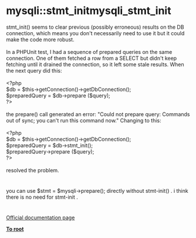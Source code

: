 # mysqli::stmt_initmysqli_stmt_init




<div class="phpcode"><span class="html">
stmt_init() seems to clear previous (possibly erroneous) results on the DB connection, which means you don&apos;t necessarily need to use it but it could make the code more robust.<br><br>In a PHPUnit test, I had a sequence of prepared queries on the same connection. One of them fetched a row from a SELECT but didn&apos;t keep fetching until it drained the connection, so it left some stale results. When the next query did this:<br><br><span class="default">&lt;?php<br>$db </span><span class="keyword">= </span><span class="default">$this</span><span class="keyword">-&gt;</span><span class="default">getConnection</span><span class="keyword">()-&gt;</span><span class="default">getDbConnection</span><span class="keyword">();<br></span><span class="default">$preparedQuery </span><span class="keyword">= </span><span class="default">$db</span><span class="keyword">-&gt;</span><span class="default">prepare </span><span class="keyword">(</span><span class="default">$query</span><span class="keyword">);<br></span><span class="default">?&gt;<br></span><br>the prepare() call generated an error: &quot;Could not prepare query: Commands out of sync; you can&apos;t run this command now.&quot; Changing to this:<br><br><span class="default">&lt;?php<br>$db </span><span class="keyword">= </span><span class="default">$this</span><span class="keyword">-&gt;</span><span class="default">getConnection</span><span class="keyword">()-&gt;</span><span class="default">getDbConnection</span><span class="keyword">();<br></span><span class="default">$preparedQuery </span><span class="keyword">= </span><span class="default">$db</span><span class="keyword">-&gt;</span><span class="default">stmt_init</span><span class="keyword">();<br></span><span class="default">$preparedQuery</span><span class="keyword">-&gt;</span><span class="default">prepare </span><span class="keyword">(</span><span class="default">$query</span><span class="keyword">);<br></span><span class="default">?&gt;<br></span><br>resolved the problem.</span>
</div>
  

#


<div class="phpcode"><span class="html">
you can use $stmt = $mysqli-&gt;prepare(); directly without stmt-init() . i think there is no need for stmt-init .</span>
</div>
  

#

[Official documentation page](https://www.php.net/manual/en/mysqli.stmt-init.php)

**[To root](/README.md)**